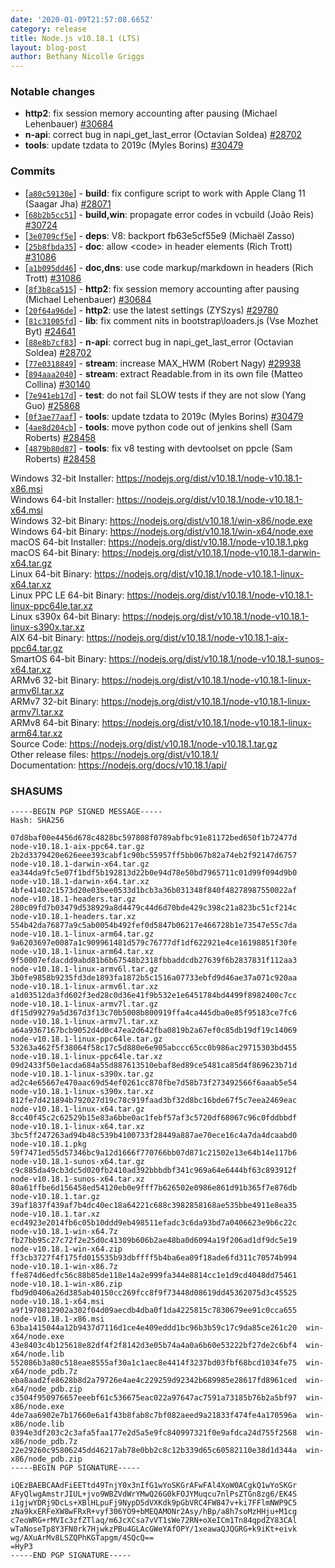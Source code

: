 ```yaml
---
date: '2020-01-09T21:57:08.665Z'
category: release
title: Node.js v10.18.1 (LTS)
layout: blog-post
author: Bethany Nicolle Griggs
---
```


### Notable changes

- **http2**: fix session memory accounting after pausing (Michael Lehenbauer) [#30684](https://github.com/nodejs/node/pull/30684)
- **n-api**: correct bug in napi_get_last_error (Octavian Soldea) [#28702](https://github.com/nodejs/node/pull/28702)
- **tools**: update tzdata to 2019c (Myles Borins) [#30479](https://github.com/nodejs/node/pull/30479)

### Commits

- \[[`a80c59130e`](https://github.com/nodejs/node/commit/a80c59130e)] - **build**: fix configure script to work with Apple Clang 11 (Saagar Jha) [#28071](https://github.com/nodejs/node/pull/28071)
- \[[`68b2b5cc51`](https://github.com/nodejs/node/commit/68b2b5cc51)] - **build,win**: propagate error codes in vcbuild (João Reis) [#30724](https://github.com/nodejs/node/pull/30724)
- \[[`3e0709cf5e`](https://github.com/nodejs/node/commit/3e0709cf5e)] - **deps**: V8: backport fb63e5cf55e9 (Michaël Zasso)
- \[[`25b8fbda35`](https://github.com/nodejs/node/commit/25b8fbda35)] - **doc**: allow \<code> in header elements (Rich Trott) [#31086](https://github.com/nodejs/node/pull/31086)
- \[[`a1b095dd46`](https://github.com/nodejs/node/commit/a1b095dd46)] - **doc,dns**: use code markup/markdown in headers (Rich Trott) [#31086](https://github.com/nodejs/node/pull/31086)
- \[[`8f3b8ca515`](https://github.com/nodejs/node/commit/8f3b8ca515)] - **http2**: fix session memory accounting after pausing (Michael Lehenbauer) [#30684](https://github.com/nodejs/node/pull/30684)
- \[[`20f64a96de`](https://github.com/nodejs/node/commit/20f64a96de)] - **http2**: use the latest settings (ZYSzys) [#29780](https://github.com/nodejs/node/pull/29780)
- \[[`81c31005fd`](https://github.com/nodejs/node/commit/81c31005fd)] - **lib**: fix comment nits in bootstrap\loaders.js (Vse Mozhet Byt) [#24641](https://github.com/nodejs/node/pull/24641)
- \[[`88e8b7cf83`](https://github.com/nodejs/node/commit/88e8b7cf83)] - **n-api**: correct bug in napi_get_last_error (Octavian Soldea) [#28702](https://github.com/nodejs/node/pull/28702)
- \[[`77e0318849`](https://github.com/nodejs/node/commit/77e0318849)] - **stream**: increase MAX_HWM (Robert Nagy) [#29938](https://github.com/nodejs/node/pull/29938)
- \[[`894aaa2040`](https://github.com/nodejs/node/commit/894aaa2040)] - **stream**: extract Readable.from in its own file (Matteo Collina) [#30140](https://github.com/nodejs/node/pull/30140)
- \[[`7e941eb17d`](https://github.com/nodejs/node/commit/7e941eb17d)] - **test**: do not fail SLOW tests if they are not slow (Yang Guo) [#25868](https://github.com/nodejs/node/pull/25868)
- \[[`0f3ae77aaf`](https://github.com/nodejs/node/commit/0f3ae77aaf)] - **tools**: update tzdata to 2019c (Myles Borins) [#30479](https://github.com/nodejs/node/pull/30479)
- \[[`4ae8d204cb`](https://github.com/nodejs/node/commit/4ae8d204cb)] - **tools**: move python code out of jenkins shell (Sam Roberts) [#28458](https://github.com/nodejs/node/pull/28458)
- \[[`4879b80d87`](https://github.com/nodejs/node/commit/4879b80d87)] - **tools**: fix v8 testing with devtoolset on ppcle (Sam Roberts) [#28458](https://github.com/nodejs/node/pull/28458)

Windows 32-bit Installer: https://nodejs.org/dist/v10.18.1/node-v10.18.1-x86.msi \
Windows 64-bit Installer: https://nodejs.org/dist/v10.18.1/node-v10.18.1-x64.msi \
Windows 32-bit Binary: https://nodejs.org/dist/v10.18.1/win-x86/node.exe \
Windows 64-bit Binary: https://nodejs.org/dist/v10.18.1/win-x64/node.exe \
macOS 64-bit Installer: https://nodejs.org/dist/v10.18.1/node-v10.18.1.pkg \
macOS 64-bit Binary: https://nodejs.org/dist/v10.18.1/node-v10.18.1-darwin-x64.tar.gz \
Linux 64-bit Binary: https://nodejs.org/dist/v10.18.1/node-v10.18.1-linux-x64.tar.xz \
Linux PPC LE 64-bit Binary: https://nodejs.org/dist/v10.18.1/node-v10.18.1-linux-ppc64le.tar.xz \
Linux s390x 64-bit Binary: https://nodejs.org/dist/v10.18.1/node-v10.18.1-linux-s390x.tar.xz \
AIX 64-bit Binary: https://nodejs.org/dist/v10.18.1/node-v10.18.1-aix-ppc64.tar.gz \
SmartOS 64-bit Binary: https://nodejs.org/dist/v10.18.1/node-v10.18.1-sunos-x64.tar.xz \
ARMv6 32-bit Binary: https://nodejs.org/dist/v10.18.1/node-v10.18.1-linux-armv6l.tar.xz \
ARMv7 32-bit Binary: https://nodejs.org/dist/v10.18.1/node-v10.18.1-linux-armv7l.tar.xz \
ARMv8 64-bit Binary: https://nodejs.org/dist/v10.18.1/node-v10.18.1-linux-arm64.tar.xz \
Source Code: https://nodejs.org/dist/v10.18.1/node-v10.18.1.tar.gz \
Other release files: https://nodejs.org/dist/v10.18.1/ \
Documentation: https://nodejs.org/docs/v10.18.1/api/

### SHASUMS

```
-----BEGIN PGP SIGNED MESSAGE-----
Hash: SHA256

07d8baf00e4456d678c4828bc597808f0789abfbc91e81172bed650f1b72477d  node-v10.18.1-aix-ppc64.tar.gz
2b2d3379420e626eee393cabf1c90bc55957ff5bb067b82a74eb2f92147d6757  node-v10.18.1-darwin-x64.tar.gz
ea344da9fc5e07f1bdf5b192813d22b0e94d78e50bd7965711c01d99f094d9b0  node-v10.18.1-darwin-x64.tar.xz
4bfe41402c1573d20e03bee0533d1bcb3a36b031348f840f48278987550022af  node-v10.18.1-headers.tar.gz
280c09fd7b03479d538929a8d4479c44d6d70bde429c398c21a823bc51cf214c  node-v10.18.1-headers.tar.xz
554b42da76877a9c5ab0054b492fef0d5847b06217e466728b1e73547e55c7da  node-v10.18.1-linux-arm64.tar.gz
9a6203697e0087a1c909961481d579c76777df1df622921e4ce16198851f30fe  node-v10.18.1-linux-arm64.tar.xz
9f50007efdacdd9abd81b6b67548b2318fbbaddcdb27639f6b2837831f112aa3  node-v10.18.1-linux-armv6l.tar.gz
3b0fe9858b9235fd3de1893fa1872b5c1516a07733ebfd9d46ae37a071c920aa  node-v10.18.1-linux-armv6l.tar.xz
a1d03512da3fd602f3ed28c0d36e41f9b532e1e6451784bd4499f8982400c7cc  node-v10.18.1-linux-armv7l.tar.gz
df15d99279a5d367d3f13c70b5008b800919ffa4ca445dba0e85f95183ce7fc6  node-v10.18.1-linux-armv7l.tar.xz
a64a9367167bcb9052d4d0c47ea2d642fba0819b2a67ef0c85db19df19c14069  node-v10.18.1-linux-ppc64le.tar.gz
53263a462f5f38064f58c17c5d880e6e905abccc65cc0b986ac29715303bd455  node-v10.18.1-linux-ppc64le.tar.xz
09d2433f50e1acda684a55d887613510ebaf8ed89ce5481ca85d4f869623b71d  node-v10.18.1-linux-s390x.tar.gz
ad2c4e65667e470aac69d54ef0261cc878fbe7d58b73f273492566f6aaab5e54  node-v10.18.1-linux-s390x.tar.xz
812fe7d421894b792027d19c78c919faad3bf32d8bc16bde67f5c7eea2469eac  node-v10.18.1-linux-x64.tar.gz
8cc40f45c2c62529b15e83a6bbe0ac1febf57af3c5720df68067c96c0fddbbdf  node-v10.18.1-linux-x64.tar.xz
3bc5ff247263ad94b48c539b4100733f28449a887ae70ece16c4a7da4dcaabd0  node-v10.18.1.pkg
59f7471ed55d57346bc9a12d1666f770766bb07d871c21502e13e64b14e117b6  node-v10.18.1-sunos-x64.tar.gz
c9c885da49cb3dc5d020fb2410ad392bbbdbf341c969a64e6444bf63c893912f  node-v10.18.1-sunos-x64.tar.xz
80a61ffbe6d156458ed54120eb0e9fff7b626502e0986e861d91b365f7e876db  node-v10.18.1.tar.gz
39af1837f439af7b4dc40ec18a64221c688c3982858168ae535bbe4911e8ea35  node-v10.18.1.tar.xz
ecd4923e2014fb6c05b10ddd9eb498511efadc3c6da93bd7a0406623e9b6c22c  node-v10.18.1-win-x64.7z
fb27bb95c27c72f2e25d0c41309b606b2ae48ba0d6094a19f206ad1df9dc5e19  node-v10.18.1-win-x64.zip
ff3cb3727f4f175fd015535b93dbffff5b4ba6ea09f18ade6fd311c70574b994  node-v10.18.1-win-x86.7z
ffe874d6edfc56c88b85de118e14a2e999fa344e8814cc1e1d9cd4048dd75461  node-v10.18.1-win-x86.zip
fbd9d0406a26d385ab40150cc269fcc8f9f73448d08619dd45362075d3c45525  node-v10.18.1-x64.msi
a9f1970812902a302f04d09aecdb4dba0f1da4225815c7830679ee91c0cca655  node-v10.18.1-x86.msi
63ba1415044a12b9437d7116d1ce4e409eddd1bc96b3b59c17c9da85ce261c20  win-x64/node.exe
43e8403c4b125618e82df4f2f8142d3e05b74a4a0a6b60e53222bf27de2c6bf4  win-x64/node.lib
552086b3a80c518eae8555af30a1c1aec8e4414f3237bd03fbf68bcd1034fe75  win-x64/node_pdb.7z
eba8aad2fe8628b8d2a79726e4ae4c229259d92342b689985e28617fd8961ced  win-x64/node_pdb.zip
c3504f950976657eeebf61c536675eac022a97647ac7591a73185b76b2a5bf97  win-x86/node.exe
4de7aa6902e7b17660e6a1f43b8fab8c7bf082aeed9a21833f474fe4a170596a  win-x86/node.lib
0394e3df203c2c3afa5faa177e2d5a5e9fc840997321f0e9afdca24d755f2568  win-x86/node_pdb.7z
22e29260c95806245dd46217ab78e0bb2c8c12b339d65c60582110e38d1d344a  win-x86/node_pdb.zip
-----BEGIN PGP SIGNATURE-----

iQEzBAEBCAAdFiEETtd49TnjY0x3nIfG1wYoSKGrAFwFAl4XoW0ACgkQ1wYoSKGr
AFyQlwgAmstrJIUL+jvo9WBZVdWrYMwQ26G0kFOJYMuqcu7nlPsZTGn8zg6/EK4S
i1gjwYDRj9DcLs+XBlHLpuFj9NypD5dVXKdk9pGbVRC4FW847v+ki7FFlmNWP9C5
zNa9kxERFeXW8wFRxR+vyf306YO9+bMEQAMONr2Asy/hBp/a8h7soMzHHju+M1cg
c7eoWRG+rMVIc3zfZTlaq/m6JcXCsa7vVT1sWe72RN+oXeICm1Tn84qpdZY83CAl
wTaNoseTp8Y3FN0rk7HjwkzPBu4GLAcGWeYAfOPY/1xeawaQJQGRG+k9iKt+eivk
wg/AXuArMv8LSZQPhKGTapgm/4SQcQ==
=HyP3
-----END PGP SIGNATURE-----

```
